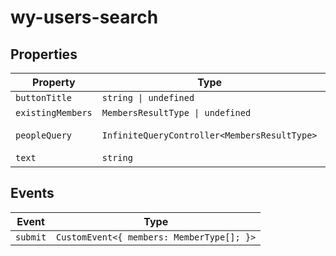 # wy-users-search

## Properties

| Property          | Type                                         | Default                                          |
|-------------------|----------------------------------------------|--------------------------------------------------|
| `buttonTitle`     | `string \| undefined`                        |                                                  |
| `existingMembers` | `MembersResultType \| undefined`             | {"data":[],"count":0}                            |
| `peopleQuery`     | `InfiniteQueryController<MembersResultType>` | "new InfiniteQueryController<MembersResultType>(this)" |
| `text`            | `string`                                     | ""                                               |

## Events

| Event    | Type                                      |
|----------|-------------------------------------------|
| `submit` | `CustomEvent<{ members: MemberType[]; }>` |
